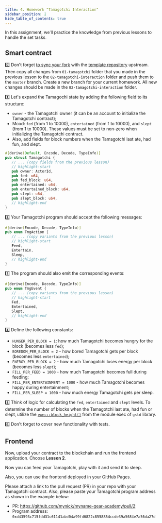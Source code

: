 ```yaml
---
title: 4. Homework "Tamagotchi Interaction"
sidebar_position: 2
hide_table_of_contents: true
---
```


In this assignment, we'll practice the knowledge from previous lessons to handle the set tasks.

## Smart contract

0️⃣ Don't forget [to sync your fork](https://docs.github.com/en/pull-requests/collaborating-with-pull-requests/working-with-forks/syncing-a-fork) with the [template repository](https://github.com/gear-foundation/dapps-template-gear-academy) upstream. Then copy all changes from `01-tamagotchi` folder that you made in the previous lesson to the `02-tamagotchi-interaction` folder and push them to the `master` branch. Create a new branch for your current homework. All new changes should be made in the `02-tamagotchi-interaction` folder.

1️⃣ Let's expand the Tamagochi state by adding the following field to its structure:

- `owner` - the Tamagotchi owner (it can be an account to initialize the Tamagotchi contract);
- Mood: `fed` (from 1 to 10000), `entertained` (from 1 to 10000), and `slept` (from 1 to 10000). These values must be set to non-zero when initializing the Tamagotchi contract.
- Also, add fields for block numbers when the Tamagotchi last ate, had fun, and slept.

```rust title="02-tamagotchi-interaction/io/src/lib.rs"
#[derive(Default, Encode, Decode, TypeInfo)]
pub struct Tamagotchi {
   // ... (copy fields from the previous lesson)
   // highlight-start
   pub owner: ActorId,
   pub fed: u64,
   pub fed_block: u64,
   pub entertained: u64,
   pub entertained_block: u64,
   pub slept: u64,
   pub slept_block: u64,
   // highlight-end
}
```

2️⃣ Your Tamagotchi program should accept the following messages:

```rust title="02-tamagotchi-interaction/io/src/lib.rs"
#[derive(Encode, Decode, TypeInfo)]
pub enum TmgAction {
   // ... (copy variants from the previous lesson)
   // highlight-start
   Feed,
   Entertain,
   Sleep,
   // highlight-end
}
```

3️⃣ The program should also emit the corresponding events:

```rust title="02-tamagotchi-interaction/io/src/lib.rs"
#[derive(Encode, Decode, TypeInfo)]
pub enum TmgEvent {
   // ... (copy variants from the previous lesson)
   // highlight-start
   Fed,
   Entertained,
   Slept,
   // highlight-end
}
```

4️⃣ Define the following constants:

- `HUNGER_PER_BLOCK = 1`: how much Tamagotchi becomes hungry for the block (becomes less `fed`);
- `BOREDOM_PER_BLOCK = 2` - how bored Tamagotchi gets per block (becomes less `entertained`);
- `ENERGY_PER_BLOCK = 2` - how much Tamagotchi loses energy per block (becomes less `slept`);
- `FILL_PER_FEED = 1000` - how much Tamagotchi becomes full during feeding;
- `FILL_PER_ENTERTAINMENT = 1000` - how much Tamagotchi becomes happy during entertainment;
- `FILL_PER_SLEEP = 1000` - how much energy Tamagotchi gets per sleep.

5️⃣ Think of logic for calculating the `fed`, `entertained` and `slept` levels. To determine the number of blocks when the Tamagotchi last ate, had fun or slept, utilize the [`exec::block_height()`](https://docs.gear.rs/gstd/exec/fn.block_height.html) from the module exec of `gstd` library.

6️⃣ Don't forget to cover new functionality with tests.

## Frontend

Now, upload your contract to the blockchain and run the frontend application. Choose **Lesson 2**.

Now you can feed your Tamagotchi, play with it and send it to sleep.

Also, you can use the frontend deployed in your GitHub Pages.

Please attach a link to the pull request (PR) in your repo with your Tamagotchi contract. Also, please paste your Tamagotchi program address as shown in the example below:

- PR: <https://github.com/mynick/myname-gear-academy/pull/2>
- Program address: `0xd43593c715fdd31c61141abd04a99fd6822c8558854ccde39a5684e7a56da27d`
